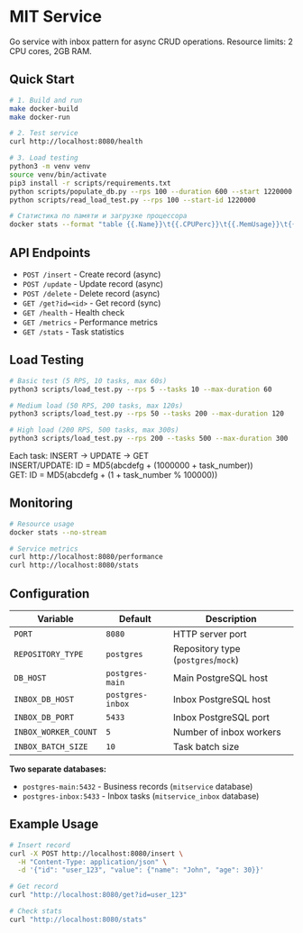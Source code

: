 # MIT Service

Go service with inbox pattern for async CRUD operations. Resource limits: 2 CPU cores, 2GB RAM.

## Quick Start

```bash
# 1. Build and run
make docker-build
make docker-run

# 2. Test service  
curl http://localhost:8080/health

# 3. Load testing
python3 -m venv venv
source venv/bin/activate
pip3 install -r scripts/requirements.txt
python scripts/populate_db.py --rps 100 --duration 600 --start 1220000
python scripts/read_load_test.py --rps 100 --start-id 1220000

# Статистика по памяти и загрузке процессора
docker stats --format "table {{.Name}}\t{{.CPUPerc}}\t{{.MemUsage}}\t{{.MemPerc}}"
```

## API Endpoints

- `POST /insert` - Create record (async)
- `POST /update` - Update record (async)  
- `POST /delete` - Delete record (async)
- `GET /get?id=<id>` - Get record (sync)
- `GET /health` - Health check
- `GET /metrics` - Performance metrics
- `GET /stats` - Task statistics

## Load Testing

```bash
# Basic test (5 RPS, 10 tasks, max 60s)
python3 scripts/load_test.py --rps 5 --tasks 10 --max-duration 60

# Medium load (50 RPS, 200 tasks, max 120s)  
python3 scripts/load_test.py --rps 50 --tasks 200 --max-duration 120

# High load (200 RPS, 500 tasks, max 300s)
python3 scripts/load_test.py --rps 200 --tasks 500 --max-duration 300
```

Each task: INSERT → UPDATE → GET  
INSERT/UPDATE: ID = MD5(abcdefg + (1000000 + task_number))  
GET: ID = MD5(abcdefg + (1 + task_number % 100000))

## Monitoring

```bash
# Resource usage
docker stats --no-stream

# Service metrics
curl http://localhost:8080/performance
curl http://localhost:8080/stats
```

## Configuration

| Variable | Default | Description |
|----------|---------|-------------|
| `PORT` | `8080` | HTTP server port |
| `REPOSITORY_TYPE` | `postgres` | Repository type (`postgres`/`mock`) |
| `DB_HOST` | `postgres-main` | Main PostgreSQL host |
| `INBOX_DB_HOST` | `postgres-inbox` | Inbox PostgreSQL host |
| `INBOX_DB_PORT` | `5433` | Inbox PostgreSQL port |
| `INBOX_WORKER_COUNT` | `5` | Number of inbox workers |
| `INBOX_BATCH_SIZE` | `10` | Task batch size |

**Two separate databases:**
- `postgres-main:5432` - Business records (`mitservice` database)  
- `postgres-inbox:5433` - Inbox tasks (`mitservice_inbox` database)

## Example Usage

```bash
# Insert record
curl -X POST http://localhost:8080/insert \
  -H "Content-Type: application/json" \
  -d '{"id": "user_123", "value": {"name": "John", "age": 30}}'

# Get record
curl "http://localhost:8080/get?id=user_123"

# Check stats
curl "http://localhost:8080/stats"
```